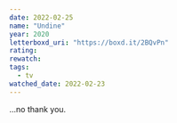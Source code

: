 ```yaml
---
date: 2022-02-25
name: "Undine"
year: 2020
letterboxd_uri: "https://boxd.it/2BQvPn"
rating: 
rewatch: 
tags:
  - tv
watched_date: 2022-02-23
---
```


...no thank you.
